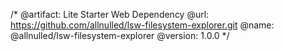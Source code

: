 /*
  @artifact:  Lite Starter Web Dependency
  @url:       https://github.com/allnulled/lsw-filesystem-explorer.git
  @name:      @allnulled/lsw-filesystem-explorer
  @version:   1.0.0
*/
